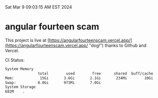 Sat Mar  9 09:03:15 AM EST 2024

# angular fourteen scam


This project is live at [https://angularfourteenscam.vercel.app/](https://angularfourteenscam.vercel.app/ "dog!") thanks to Github and Vercel.

CI Status: 

```bash
System Memory
               total        used        free      shared  buff/cache   available
Mem:            15Gi       3.6Gi       2.1Gi       234Mi        10Gi        11Gi
Swap:          8.0Gi       973Mi       7.0Gi
System Storage
682M	.
```
